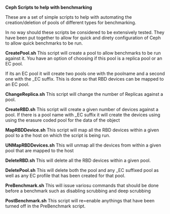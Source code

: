 **Ceph Scripts to help with benchmarking**

These are a set of simple scripts to help with automating the creation/deletion of pools of different types for benchmarking.

In no way should these scripts be considered to be extensively tested. They have been put together to allow for quick and direty configuration of Ceph to allow quick benchmarks to be run.

**CreatePool.sh**
This script will create a pool to allow benchmarks to be run against it.
You have an option of choosing if this pool is a replica pool or an EC pool.

If its an EC pool it will create two pools one with the poolname and a second one with the _EC suffix.
This is done so that RBD devices can be mapped to an EC pool.

**ChangeReplica.sh** 
This script will change the number of Replicas against a pool.

**CreateRBD.sh**
This script will create a given number of devices against a pool. If there is a pool name with _EC suffix it will create the devices using using the erasure coded pool for the data of the object

**MapRBDDevice.sh**
This script will map all the RBD devices within a given pool to a the host on which the script is being run.

**UNMapRBDDevices.sh**
This will unmap all the devices from within a given pool that are mapped to the host

**DeleteRBD.sh**
This will delete all the RBD devices within a given pool.

**DeletePool.sh**
This will delete both the pool and any _EC suffixed pool as well as any EC profile that has been created for that pool.

**PreBenchmark.sh**
This will issue variosu commands that should be done before a benchmark such as disabling scrubbing and deep scrubbing 

**PostBenchmark.sh**
This script will re=enable anythings that have been turned off in the PreBenchmark script.


